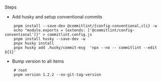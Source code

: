 <!--  -->
Steps
- Add husky and setup conventional commits
```
    pnpm install --save-dev @commitlint/{config-conventional,cli} -w
    echo "module.exports = {extends: ['@commitlint/config-conventional']}" > commitlint.config.js
    pnpm install husky --save-dev -w
    pnpx husky install
    pnpx husky add .husky/commit-msg  'npx --no -- commitlint --edit ${1}'
```

- Bump version to all items

```
    # root
    pnpm version 1.2.2 --no-git-tag-version
```